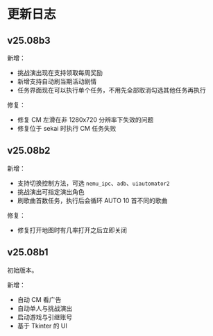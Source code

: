 ﻿# 更新日志
## v25.08b3
新增：
* 挑战演出现在支持领取每周奖励
* 新增支持自动刷当期活动剧情
* 任务界面现在可以执行单个任务，不用先全部取消勾选其他任务再执行

修复：
* 修复 CM 左滑在非 1280x720 分辨率下失效的问题
* 修复位于 sekai 时执行 CM 任务失败

## v25.08b2
新增：
* 支持切换控制方法，可选 `nemu_ipc`、`adb`、`uiautomator2`
* 挑战演出可指定演出角色
* 刷歌曲首数任务，执行后会循环 AUTO 10 首不同的歌曲

修复：
* 修复打开地图时有几率打开之后立即关闭

## v25.08b1
初始版本。

新增：
* 自动 CM 看广告
* 自动单人与挑战演出
* 启动游戏与引继账号
* 基于 Tkinter 的 UI